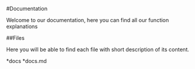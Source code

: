 #Documentation

Welcome to our documentation, here you can find all our function explanations


##Files

Here you will be able to find each file with short description of its content.

*docs
  *docs.md
